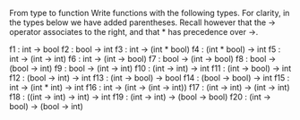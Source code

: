 From type to function
Write functions with the following types. For clarity, in the types below we have added parentheses. Recall however that the -> operator associates to the right, and that * has precedence over ->.

f1 : int -> bool
f2 : bool -> int
f3 : int -> (int * bool)
f4 : (int * bool) -> int
f5 : int -> (int -> int)
f6 : int -> (int -> bool)
f7 : bool -> (int -> bool)
f8 : bool -> (bool -> int)
f9 : bool -> (int -> int)
f10 : (int -> int) -> int
f11 : (int -> bool) -> int
f12 : (bool -> int) -> int
f13 : (int -> bool) -> bool
f14 : (bool -> bool) -> int
f15 : int -> (int * int) -> int
f16 : int -> (int -> (int -> int))
f17 : (int -> int) -> (int -> int)
f18 : ((int -> int) -> int) -> int
f19 : (int -> int) -> (bool -> bool)
f20 : (int -> bool) -> (bool -> int)